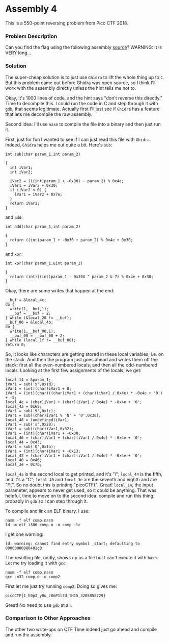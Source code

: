 # Assembly 4

This is a 550-point reversing problem from Pico CTF 2018.

### Problem Description

Can you find the flag using the following assembly [source](./comp.nasm)? WARNING: It is VERY long...

### Solution

The super-cheap solution is to just use `Ghidra` to lift the whole thing up to `C`. But this problem came out before Ghidra was open source, so I think I'll work with the assembly directly unless the hint tells me not to.

Okay, it's 1000 lines of code, and the hint says "don't reverse this directly." Time to decompile this. I could run the code in C and step through it with `gdb`, that seems legitimate. Actually first I'll just see if `Ghidra` has a feature that lets me decompile the raw assembly.

Second idea: I'll use `nasm` to compile the file into a binary and then just run it.

First, just for fun I wanted to see if I can just read this file with `Ghidra`. Indeed, `Ghidra` helps me out quite a bit. Here's `sub`:

```
int sub(char param_1,int param_2)

{
  int iVar1;
  int iVar2;

  iVar2 = (((int)param_1 + -0x30) - param_2) % 0x4e;
  iVar1 = iVar2 + 0x30;
  if (iVar2 < 0) {
    iVar1 = iVar2 + 0x7e;
  }
  return iVar1;
}
```

and `add`:

```
int add(char param_1,int param_2)

{
  return ((int)param_1 + -0x30 + param_2) % 0x4e + 0x30;
}
```

and `xor`:

```
int xor(char param_1,uint param_2)

{
  return (int)((int)param_1 - 0x30U ^ param_2 & 7) % 0x4e + 0x30;
}
```

Okay, there are some writes that happen at the end:

```
__buf = &local_4c;
do {
  write(1,__buf,1);
  __buf = __buf + 2;
} while (&local_20 != __buf);
__buf_00 = &local_4b;
do {
  write(1,__buf_00,1);
  __buf_00 = __buf_00 + 2;
} while (local_1f != __buf_00);
return 0;
```

So, it looks like characters are getting stored in these local variables, i.e. on the stack. And then the program just goes ahead and writes them off the stack: first all the even-numbered locals, and then all the odd-numbered locals. Looking at the first few assignments of the locals, we get:

```
local_14 = &param_1;
iVar1 = sub('x',0x1d);
iVar1 = (int)(char)iVar1 + 8;
iVar1 = (int)(char)((char)iVar1 + (char)(iVar1 / 0x4e) * -0x4e + '0') + -5;
local_4c = (char)iVar1 + (char)(iVar1 / 0x4e) * -0x4e + '0';
local_4a = 0x69;
iVar1 = sub('9',0x1c);
iVar1 = sub((char)iVar1 % 'N' + '0',0x38);
local_48 = (undefined)iVar1;
iVar1 = sub('s',0x20);
iVar1 = sub((char)iVar1,0x32);
iVar1 = (int)(char)iVar1 + -0x30;
local_46 = (char)iVar1 + (char)(iVar1 / 0x4e) * -0x4e + '0';
local_44 = 0x43;
iVar1 = sub('Q',0x1a);
iVar1 = (int)(char)iVar1 + -0x13;
local_42 = (char)iVar1 + (char)(iVar1 / 0x4e) * -0x4e + '0';
local_40 = 0x46;
local_3e = 0x7b;
```

`local_4a` is the second local to get printed, and it's "i"; `local_44` is the fifth, and it's a "C"; `local_40` and `local_3e` are the seventh and eighth and are "F{". So no doubt this is printing "picoCTF{". Great! `local_14`, the input parameter, appears to never get used, so it could be anything. That was helpful, time to move on to the second idea: compile and run this thing, probably in `gdb` so I can step through it.

To compile and link an ELF binary, I use:

```
nasm -f elf comp.nasm
ld -m elf_i386 comp.o -o comp -lc
```
I get one warning:
```
ld: warning: cannot find entry symbol _start; defaulting to 00000000080481c0
```

The resulting file, oddly, shows up as a file but I can't exeute it with `bash`. Let me try loading it with `gcc`:

```
nasm -f elf comp.nasm
gcc -m32 comp.o -o comp2
```

First let me just try running `comp2`. Doing so gives me:

`picoCTF{1_h0p3_y0u_c0mP1l3d_tH15_3205858729}`

Great! No need to use `gdb` at all.

### Comparison to Other Approaches

The other two write-ups on CTF Time indeed just go ahead and compile and run the assembly.
